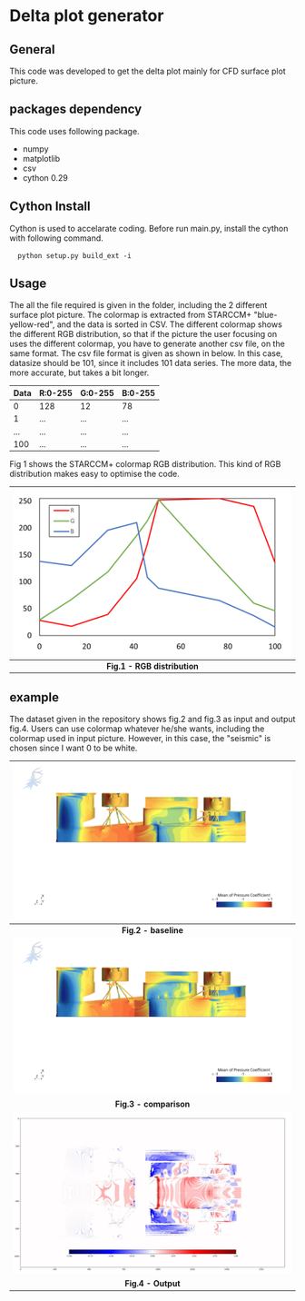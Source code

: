 # Delta plot generator

## General
This code was developed to get the delta plot mainly for CFD surface plot picture.

## packages dependency
This code uses following package.
- numpy
- matplotlib
- csv
- cython 0.29

## Cython Install
Cython is used to accelarate coding.
Before run main.py, install the cython with following command.


      python setup.py build_ext -i

## Usage
The all the file required is given in the folder, including the 2 different surface plot picture.
The colormap is extracted from STARCCM+ "blue-yellow-red", and the data is sorted in CSV.
The different colormap shows the different RGB distribution, so that if the picture the user focusing on uses the different colormap, you have to generate another csv file, on the same format. The csv file format is given as shown in below. In this case, datasize should be 101, since it includes 101 data series. The more data, the more accurate, but takes a bit longer.

<div align="center">

|Data|R:0-255|G:0-255|B:0-255|
|----|--------|-------|-------|
|0  |128|12|78|
|1|...|...|...|...|
|...|...|...|...|
|100|...|...|...|

</div>

Fig 1 shows the STARCCM+ colormap RGB distribution.
This kind of RGB distribution makes easy to optimise the code.

<div align="center">

| <img src="image/RBG_distribution.png" width="600"> | 
|:--:| 
|<b> Fig.1 - RGB distribution </b> |

</div>

## example
The dataset given in the repository shows fig.2 and fig.3 as input and output fig.4.
Users can use colormap whatever he/she wants, including the colormap used in input picture.
However, in this case, the "seismic" is chosen since I want 0 to be white.

<div align="center">
      
| <img src="image/baseline.png" width="600"> | 
|:--:| 
|<b> Fig.2 - baseline </b> |
| <img src="image/comparison.png" width="600"> | 
|<b> Fig.3 - comparison </b> |
| <img src="image/test.jpg" width="600"> | 
|<b> Fig.4 - Output </b> |
      
</div>
